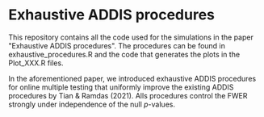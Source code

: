 # Exhaustive ADDIS procedures

This repository contains all the code used for the simulations in the paper "Exhaustive ADDIS procedures". The procedures can be found in exhaustive_procedures.R and the code that generates the plots in the Plot_XXX.R files.

In the aforementioned paper, we introduced exhaustive ADDIS procedures for online multiple testing that uniformly improve the existing ADDIS procedures by Tian & Ramdas (2021). Alls procedures control the FWER strongly under independence of the null $p$-values.
